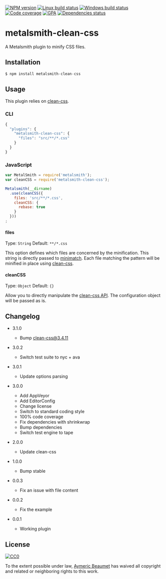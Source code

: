 [![NPM version](https://img.shields.io/npm/v/metalsmith-clean-css.svg?style=flat&label=npm)](https://www.npmjs.com/package/metalsmith-clean-css)
[![Linux build status](https://img.shields.io/travis/aymericbeaumet/metalsmith-clean-css/master.svg?style=flat&label=linux)](https://travis-ci.org/aymericbeaumet/metalsmith-clean-css)
[![Windows build status](https://img.shields.io/appveyor/ci/aymericbeaumet/metalsmith-clean-css/master.svg?style=flat&label=windows)](https://ci.appveyor.com/project/aymericbeaumet/metalsmith-clean-css)
[![Code coverage](https://img.shields.io/codeclimate/coverage/github/aymericbeaumet/metalsmith-clean-css.svg?style=flat&label=coverage)](https://codeclimate.com/github/aymericbeaumet/metalsmith-clean-css)
[![GPA](https://img.shields.io/codeclimate/github/aymericbeaumet/metalsmith-clean-css.svg?style=flat&label=GPA)](https://codeclimate.com/github/aymericbeaumet/metalsmith-clean-css)
[![Dependencies status](https://img.shields.io/david/aymericbeaumet/metalsmith-clean-css.svg?style=flat&label=dependencies)](https://david-dm.org/aymericbeaumet/metalsmith-clean-css)

# metalsmith-clean-css

A Metalsmith plugin to minify CSS files.

## Installation

```javascript
$ npm install metalsmith-clean-css
```

## Usage

This plugin relies on [clean-css](https://github.com/jakubpawlowicz/clean-css).

### CLI

```javascript
{
  "plugins": {
    "metalsmith-clean-css": {
      "files": "src/**/*.css"
    }
  }
}
```

### JavaScript

```javascript
var MetalSmith = require('metalsmith');
var cleanCSS = require('metalsmith-clean-css');

Metalsmith(__dirname)
  .use(cleanCSS({
    files: 'src/**/*.css',
    cleanCSS: {
      rebase: true
    }
  }))
;
```

#### files
Type: `String`
Default: `**/*.css`

This option defines which files are concerned by the minification. This string
is directly passed to [minimatch](https://github.com/isaacs/minimatch). Each
file matching the pattern will be minified in place using
[clean-css](https://github.com/jakubpawlowicz/clean-css).

#### cleanCSS
Type: `Object`
Default: `{}`

Allow you to directly manipulate the [clean-css
API](https://github.com/GoalSmashers/clean-css#how-to-use-clean-css-programmatically).
The configuration object will be passed as is.

## Changelog

* 3.1.0
  * Bump clean-css@3.4.11

* 3.0.2
  * Switch test suite to nyc + ava

* 3.0.1
  * Update options parsing

* 3.0.0
  * Add AppVeyor
  * Add EditorConfig
  * Change license
  * Switch to standard coding style
  * 100% code coverage
  * Fix dependencies with shrinkwrap
  * Bump dependencies
  * Switch test engine to tape

* 2.0.0
  * Update clean-css

* 1.0.0
  * Bump stable

* 0.0.3
  * Fix an issue with file content

* 0.0.2
  * Fix the example

* 0.0.1
  * Working plugin

## License

[![CC0](http://i.creativecommons.org/p/zero/1.0/88x31.png)](http://creativecommons.org/publicdomain/zero/1.0/)

To the extent possible under law, [Aymeric Beaumet](https://aymericbeaumet.com)
has waived all copyright and related or neighboring rights to this work.
